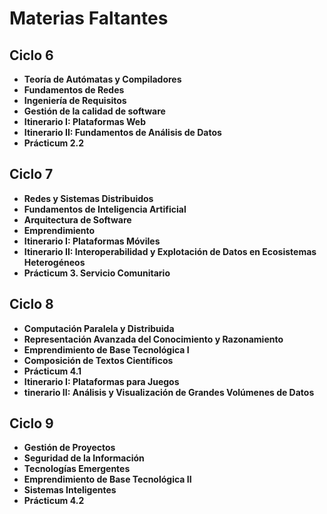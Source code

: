 # Materias Faltantes

## Ciclo 6

- **Teoría de Autómatas y  Compiladores**
- **Fundamentos de Redes**
- **Ingeniería de Requisitos**
- **Gestión de la calidad de software**
- **Itinerario I: Plataformas Web**
- **Itinerario II: Fundamentos de Análisis de Datos**
- **Prácticum 2.2**

## Ciclo 7

- **Redes y Sistemas Distribuidos**
- **Fundamentos de Inteligencia Artificial**
- **Arquitectura de Software**
- **Emprendimiento**
- **Itinerario I: Plataformas Móviles**
- **Itinerario II: Interoperabilidad y Explotación de Datos en Ecosistemas Heterogéneos**
- **Prácticum 3. Servicio Comunitario**

## Ciclo 8

- **Computación Paralela y Distribuida**
- **Representación Avanzada del Conocimiento y Razonamiento**
- **Emprendimiento de Base Tecnológica I**
- **Composición de Textos Científicos**
- **Prácticum 4.1**
- **Itinerario I: Plataformas para Juegos**
- **tinerario II: Análisis y Visualización de Grandes Volúmenes de Datos**

## Ciclo 9

- **Gestión de Proyectos**
- **Seguridad de la Información**
- **Tecnologías Emergentes**
- **Emprendimiento de Base Tecnológica II**
- **Sistemas Inteligentes**
- **Prácticum 4.2**